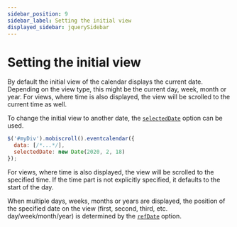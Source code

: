 ```yaml
---
sidebar_position: 9
sidebar_label: Setting the initial view
displayed_sidebar: jquerySidebar
---
```


# Setting the initial view

By default the initial view of the calendar displays the current date. Depending on the view type, this might be the current day, week, month or year. For views, where time is also displayed, the view will be scrolled to the current time as well.

To change the initial view to another date, the [`selectedDate`](./api#opt-selectedDate) option can be used.

```js
$('#myDiv').mobiscroll().eventcalendar({
  data: [/*...*/],
  selectedDate: new Date(2020, 2, 18)
});
```

For views, where time is also displayed, the view will be scrolled to the specified time. If the time part is not explicitly specified, it defaults to the start of the day.

When multiple days, weeks, months or years are displayed, the position of the specified date on the view (first, second, third, etc. day/week/month/year) is determined by the [`refDate`](./api#opt-refDate) option.
